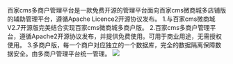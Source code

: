 百家cms多商户管理平台是一款免费开源的管理平台面向百家cms微商城多店铺版的辅助管理平台，遵循Apache Licence2开源协议发布。
1.与百家cms微商城V2.7开源版完美结合实现百家cms微商城多商户版。
2.百家cms多商户管理平台，遵循Apache2开源协议发布，并提供免费使用。可用于商业用途，无需授权使用。
3.多商户版，每一个商户对应独立的一个数据库，完全的数据隔离保障数据安全。由多商户管理平台统一管理。
![](https://github.com/baijiacms/baijiacms.github.com/raw/master/image/logo/3.png)
